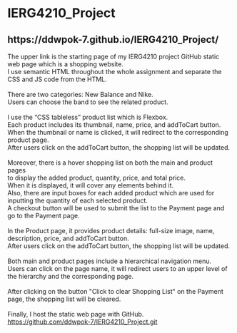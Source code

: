 # IERG4210_Project

<h2>https://ddwpok-7.github.io/IERG4210_Project/</h2> 

<p>The upper link is the starting page of my IERG4210 project GitHub static web page which is a shopping website. <br>
I use semantic HTML throughout the whole assignment and separate the CSS and JS code from the HTML. <br>
  <br>
There are two categories: New Balance and Nike. <br>
Users can choose the band to see the related product. <br>
  <br>
I use the “CSS tableless” product list which is Flexbox. <br>
Each product includes its thumbnail, name, price, and addToCart button. <br>
When the thumbnail or name is clicked, it will redirect to the corresponding product page. <br>
After users click on the addToCart button, the shopping list will be updated. <br>
  <br>
Moreover, there is a hover shopping list on both the main and product pages <br> 
  to display the added product, quantity, price, and total price. <br>
When it is displayed, it will cover any elements behind it. <br>
Also, there are input boxes for each added product which are used for inputting the quantity of each selected product. <br>
A checkout button will be used to submit the list to the Payment page and go to the Payment page. <br>
  <br>
In the Product page, it provides product details: full-size image, name, description, price, and addToCart button. <br>
After users click on the addToCart button, the shopping list will be updated. <br>
  <br>
Both main and product pages include a hierarchical navigation menu. <br>
Users can click on the page name, it will redirect users to an upper level of the hierarchy and the corresponding page. <br>
  <br>
After clicking on the button "Click to clear Shopping List" on the Payment page, the shopping list will be cleared. <br>
  <br>
Finally, I host the static web page with GitHub. <br>
  <a href=https://github.com/ddwpok-7/IERG4210_Project.git>https://github.com/ddwpok-7/IERG4210_Project.git</a> <br>
</p>
